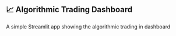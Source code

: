 ## :chart_with_upwards_trend: Algorithmic Trading Dashboard

A simple Streamlit app showing the algorithmic trading in dashboard

